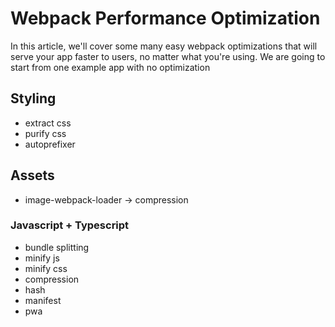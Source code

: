 # Webpack Performance Optimization

In this article, we'll cover some many easy webpack optimizations that will serve your app faster to users, no matter what you're using. We are going to start from one example app with no optimization

## Styling

- extract css
- purify css
- autoprefixer

## Assets

- image-webpack-loader -> compression

### Javascript + Typescript

- bundle splitting
- minify js
- minify css
- compression
- hash
- manifest
- pwa
